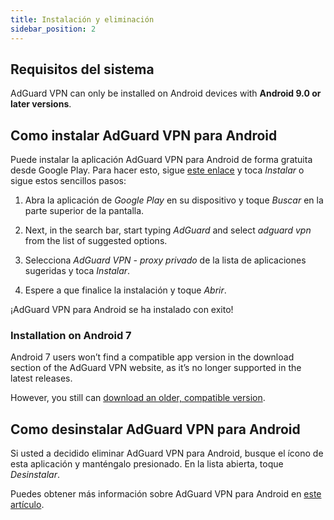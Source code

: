 ```yaml
---
title: Instalación y eliminación
sidebar_position: 2
---
```


## Requisitos del sistema

AdGuard VPN can only be installed on Android devices with **Android 9.0 or later versions**.

## Como instalar AdGuard VPN para Android

Puede instalar la aplicación AdGuard VPN para Android de forma gratuita desde Google Play. Para hacer esto, sigue [este enlace](https://play.google.com/store/apps/details?id=com.adguard.vpn) y toca *Instalar* o sigue estos sencillos pasos:

1. Abra la aplicación de *Google Play* en su dispositivo y toque *Buscar* en la parte superior de la pantalla.

2. Next, in the search bar, start typing *AdGuard* and select *adguard vpn* from the list of suggested options.

3. Selecciona *AdGuard VPN - proxy privado* de la lista de aplicaciones sugeridas y toca *Instalar*.

4. Espere a que finalice la instalación y toque *Abrir*.

¡AdGuard VPN para Android se ha instalado con exito!

### Installation on Android 7

Android 7 users won’t find a compatible app version in the download section of the AdGuard VPN website, as it’s no longer supported in the latest releases.

However, you still can [download an older, compatible version](https://agrd.io/vpn_android_7_for_web).

## Como desinstalar AdGuard VPN para Android

Si usted a decidido eliminar AdGuard VPN para Android, busque el ícono de esta aplicación y manténgalo presionado. En la lista abierta, toque *Desinstalar*.

Puedes obtener más información sobre AdGuard VPN para Android en [este artículo](/adguard-vpn-for-android/overview).
